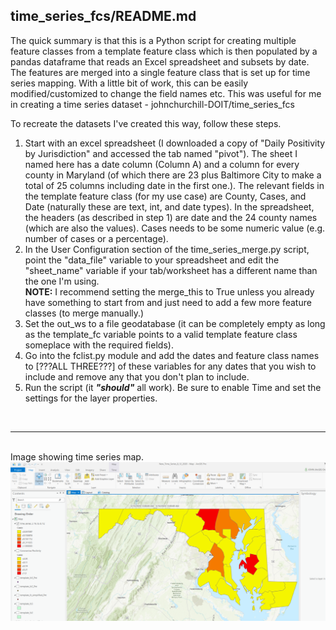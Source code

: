 ## time_series_fcs/README.md

The quick summary is that this is a Python script for creating multiple feature classes from a template feature class which is then populated by a pandas dataframe that reads an Excel spreadsheet and subsets by date. The features are merged into a single feature class that is set up for time series mapping. With a little bit of work, this can be easily modified/customized to change the field names etc. This was useful for me in creating a time series dataset - johnchurchill-DOIT/time_series_fcs

To recreate the datasets I've created this way, follow these steps.
1. Start with an excel spreadsheet (I downloaded a copy of "Daily Positivity by Jurisdiction" and accessed the tab named "pivot"). The sheet I named here has a date column (Column A) and a column for every county in Maryland (of which there are 23 plus Baltimore City to make a total of 25 columns including date in the first one.). The relevant fields in the template feature class (for my use case) are County, Cases, and Date (naturally these are text, int, and date types). In the spreadsheet, the headers (as described in step 1) are date and the 24 county names (which are also the values). Cases needs to be some numeric value (e.g. number of cases or a percentage).
2. In the User Configuration section of the time_series_merge.py script, point the "data_file" variable to your spreadsheet and edit the "sheet_name" variable if your tab/worksheet has a different name than the one I'm using.<br />
__NOTE:__ I recommend setting the merge_this to True unless you already have something to start from and just need to add a few more feature classes (to merge manually.)
3. Set the out_ws to a file geodatabase (it can be completely empty as long as the template_fc variable points to a valid template feature class someplace with the required fields).
4. Go into the fclist.py module and add the dates and feature class names to [???ALL THREE???] of these variables for any dates that you wish to include and remove any that you don't plan to include.
5. Run the script (it *__"should"__* all work). Be sure to enable Time and set the settings for the layer properties.
<br />
<hr>
<br />
Image showing time series map.
<img src ="time_series_map.png" alt="time series map image">